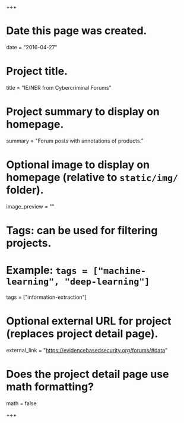 +++
# Date this page was created.
date = "2016-04-27"

# Project title.
title = "IE/NER from Cybercriminal Forums"

# Project summary to display on homepage.
summary = "Forum posts with annotations of products."

# Optional image to display on homepage (relative to `static/img/` folder).
image_preview = ""

# Tags: can be used for filtering projects.
# Example: `tags = ["machine-learning", "deep-learning"]`
tags = ["information-extraction"]

# Optional external URL for project (replaces project detail page).
external_link = "https://evidencebasedsecurity.org/forums/#data"

# Does the project detail page use math formatting?
math = false

+++

